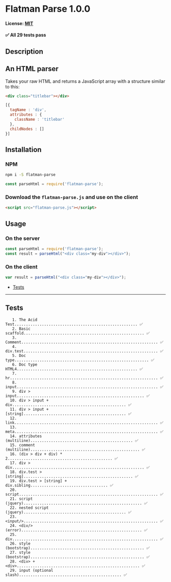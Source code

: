 # Flatman Parse 1.0.0
#### License: [MIT](https://opensource.org/licenses/MIT)

#### ✅ All 29 tests pass
##  Description


## An HTML parser
Takes your raw HTML and returns a JavaScript array with a structure similar to this:

```html
<div class="titlebar"></div>
```

```javascript
[{
  tagName : 'div',
  attributes : {
    className : 'titlebar'
  },
  childNodes : []
}]
```
##  Installation


### NPM
```bash
npm i -S flatman-parse
```

```javascript
const parseHtml = require('flatman-parse');
```

### Download the `flatman-parse.js` and use on the client
```html
<script src="flatman-parse.js"></script>
```
##  Usage


### On the server
```javascript
const parseHtml = require('flatman-parse');
const result = parseHtml("<div class="my-div"></div>");
```

### On the client
```javascript
var result = parseHtml("<div class="my-div"></div>");
```

- [Tests](#tests)

***

## Tests

```
   1. The Acid Test...................................................... ✅
   2. Basic scaffold..................................................... ✅
   3. Comment............................................................ ✅
   4. div.test........................................................... ✅
   5. Doc type........................................................... ✅
   6. Doc type HTML4..................................................... ✅
   7. hr................................................................. ✅
   8. input.............................................................. ✅
   9. div > input........................................................ ✅
  10. div > input + div.................................................. ✅
  11. div > input + [string]............................................. ✅
  12. link............................................................... ✅
  13. meta............................................................... ✅
  14. attributes (multiline)............................................. ✅
  15. comment (multiline)................................................ ✅
  16. (div > div + div) * 2.............................................. ✅
  17. div > div.......................................................... ✅
  18. div.test > [string]................................................ ✅
  19. div.test > [string] + div.sibling.................................. ✅
  20. script............................................................. ✅
  21. script (jquery).................................................... ✅
  22. nested script (jquery)............................................. ✅
  23. <input/>........................................................... ✅
  24. <div/> (error)..................................................... ✅
  25. div................................................................ ✅
  26. style (bootstrap).................................................. ✅
  27. style (bootstrap).................................................. ✅
  28. <div> + <div>...................................................... ✅
  29. input (optional slash)............................................. ✅
```

